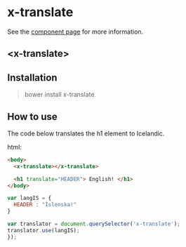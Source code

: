 x-translate
============

See the [component page](tryggvigy.github.io/x-translate) for more information.

## &lt;x-translate&gt;

## Installation
> bower install x-translate

## How to use

The code below translates the h1 element to Icelandic.

html:
```html
<body>
  <x-translate></x-translate>

  <h1 translate="HEADER"> English! </h1>
</body>
```

```js
var langIS = {
  HEADER : "Íslenska!"
}

var translator = document.querySelector('x-translate');
translator.use(langIS);
});
```
